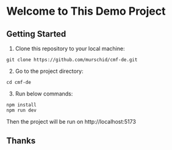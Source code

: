# Welcome to This Demo Project

## Getting Started

1. Clone this repository to your local machine:

```
git clone https://github.com/murschid/cmf-de.git
```

2. Go to the project directory:

```
cd cmf-de
```

3. Run below commands:

```
npm install
npm run dev
```

Then the project will be run on http://localhost:5173

## Thanks
